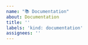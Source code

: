 ```yaml
---
name: "📚 Documentation"
about: Documentation
title: ''
labels: 'kind: documentation'
assignees: ''
---
```


